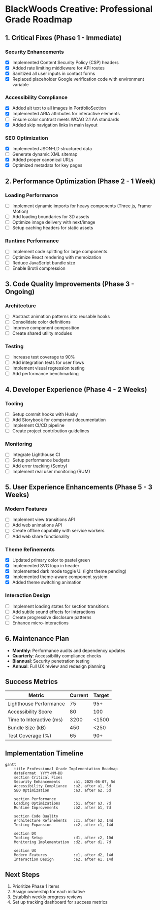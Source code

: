# BlackWoods Creative: Professional Grade Roadmap

## 1. Critical Fixes (Phase 1 - Immediate)
### Security Enhancements
- [x] Implemented Content Security Policy (CSP) headers
- [x] Added rate limiting middleware for API routes
- [x] Sanitized all user inputs in contact forms
- [x] Replaced placeholder Google verification code with environment variable

### Accessibility Compliance
- [x] Added alt text to all images in PortfolioSection
- [x] Implemented ARIA attributes for interactive elements
- [ ] Ensure color contrast meets WCAG 2.1 AA standards
- [x] Added skip navigation links in main layout

### SEO Optimization
- [x] Implemented JSON-LD structured data
- [ ] Generate dynamic XML sitemap
- [x] Added proper canonical URLs
- [x] Optimized metadata for key pages

## 2. Performance Optimization (Phase 2 - 1 Week)
### Loading Performance
- [ ] Implement dynamic imports for heavy components (Three.js, Framer Motion)
- [ ] Add loading boundaries for 3D assets
- [ ] Optimize image delivery with next/image
- [ ] Setup caching headers for static assets

### Runtime Performance
- [ ] Implement code splitting for large components
- [ ] Optimize React rendering with memoization
- [ ] Reduce JavaScript bundle size
- [ ] Enable Brotli compression

## 3. Code Quality Improvements (Phase 3 - Ongoing)
### Architecture
- [ ] Abstract animation patterns into reusable hooks
- [ ] Consolidate color definitions
- [ ] Improve component composition
- [ ] Create shared utility modules

### Testing
- [ ] Increase test coverage to 90%
- [ ] Add integration tests for user flows
- [ ] Implement visual regression testing
- [ ] Add performance benchmarking

## 4. Developer Experience (Phase 4 - 2 Weeks)
### Tooling
- [ ] Setup commit hooks with Husky
- [ ] Add Storybook for component documentation
- [ ] Implement CI/CD pipeline
- [ ] Create project contribution guidelines

### Monitoring
- [ ] Integrate Lighthouse CI
- [ ] Setup performance budgets
- [ ] Add error tracking (Sentry)
- [ ] Implement real user monitoring (RUM)

## 5. User Experience Enhancements (Phase 5 - 3 Weeks)
### Modern Features
- [ ] Implement view transitions API
- [ ] Add web animations API
- [ ] Create offline capability with service workers
- [ ] Add web share functionality

### Theme Refinements
- [x] Updated primary color to pastel green
- [x] Implemented SVG logo in header
- [x] Implemented dark mode toggle UI (light theme pending)
- [x] Implemented theme-aware component system
- [x] Added theme switching animation

### Interaction Design
- [ ] Implement loading states for section transitions
- [ ] Add subtle sound effects for interactions
- [ ] Create progressive disclosure patterns
- [ ] Enhance micro-interactions

## 6. Maintenance Plan
- **Monthly**: Performance audits and dependency updates
- **Quarterly**: Accessibility compliance checks
- **Biannual**: Security penetration testing
- **Annual**: Full UX review and redesign planning

## Success Metrics
| Metric                     | Current | Target   |
|----------------------------|---------|----------|
| Lighthouse Performance     | 75      | 95+      |
| Accessibility Score        | 80      | 100      |
| Time to Interactive (ms)   | 3200    | <1500    |
| Bundle Size (kB)           | 450     | <250     |
| Test Coverage (%)          | 65      | 90+      |

## Implementation Timeline
```mermaid
gantt
    title Professional Grade Implementation Roadmap
    dateFormat  YYYY-MM-DD
    section Critical Fixes
    Security Enhancements      :a1, 2025-06-07, 5d
    Accessibility Compliance   :a2, after a1, 5d
    SEO Optimization           :a3, after a2, 5d

    section Performance
    Loading Optimizations      :b1, after a3, 7d
    Runtime Improvements       :b2, after b1, 7d

    section Code Quality
    Architecture Refinements   :c1, after b2, 14d
    Testing Expansion          :c2, after c1, 14d

    section DX
    Tooling Setup              :d1, after c2, 10d
    Monitoring Implementation  :d2, after d1, 7d

    section UX
    Modern Features            :e1, after d2, 14d
    Interaction Design         :e2, after e1, 14d
```

## Next Steps
1. Prioritize Phase 1 items
2. Assign ownership for each initiative
3. Establish weekly progress reviews
4. Set up tracking dashboard for success metrics
